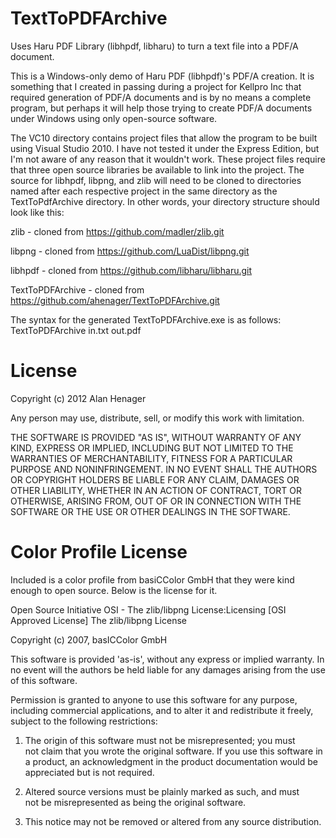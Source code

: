 TextToPDFArchive
================

Uses Haru PDF Library (libhpdf, libharu) to turn a text file into a PDF/A document.

This is a Windows-only demo of Haru PDF (libhpdf)'s PDF/A creation. It is something that I created in passing during 
a project for Kellpro Inc that required generation of PDF/A documents and is by no means a complete program, but perhaps
it will help those trying to create PDF/A documents under Windows using only open-source software.

The VC10 directory contains project files that allow the program to be built using Visual Studio 2010. I have not
tested it under the Express Edition, but I'm not aware of any reason that it wouldn't work. These project files 
require that three open source libraries be available to link into the project. The source for libhpdf, libpng, and
zlib will need to be cloned to directories named after each respective project in the same directory as the 
TextToPdfArchive directory. In other words, your directory structure should look like this:

zlib - cloned from https://github.com/madler/zlib.git

libpng - cloned from https://github.com/LuaDist/libpng.git

libhpdf - cloned from https://github.com/libharu/libharu.git

TextToPDFArchive - cloned from https://github.com/ahenager/TextToPDFArchive.git

The syntax for the generated TextToPDFArchive.exe is as follows:
TextToPDFArchive in.txt out.pdf

License
=======
Copyright (c) 2012 Alan Henager

Any person may use, distribute, sell, or modify this work with limitation.

THE SOFTWARE IS PROVIDED "AS IS", WITHOUT WARRANTY OF ANY KIND, EXPRESS OR IMPLIED, INCLUDING BUT NOT LIMITED TO THE WARRANTIES OF MERCHANTABILITY, FITNESS FOR A PARTICULAR PURPOSE AND NONINFRINGEMENT. IN NO EVENT SHALL THE AUTHORS OR COPYRIGHT HOLDERS BE LIABLE FOR ANY CLAIM, DAMAGES OR OTHER LIABILITY, WHETHER IN AN ACTION OF CONTRACT, TORT OR OTHERWISE, ARISING FROM, OUT OF OR IN CONNECTION WITH THE SOFTWARE OR THE USE OR OTHER DEALINGS IN THE SOFTWARE.

Color Profile License
=====================

Included is a color profile from basiCColor GmbH that they were kind enough to open source. Below is the license 
for it.

Open Source Initiative OSI - The zlib/libpng License:Licensing
[OSI Approved License]
The zlib/libpng License

Copyright (c) 2007, basICColor GmbH

This software is provided 'as-is', without any express or implied
warranty. In no event will the authors be held liable for any damages
arising from the use of this software.

Permission is granted to anyone to use this software for any purpose,
including commercial applications, and to alter it and redistribute it
freely, subject to the following restrictions:

  1. The origin of this software must not be misrepresented; you must  
not
  claim that you wrote the original software. If you use this software
  in a product, an acknowledgment in the product documentation would be
  appreciated but is not required.

  2. Altered source versions must be plainly marked as such, and must  
not be
  misrepresented as being the original software.

  3. This notice may not be removed or altered from any source
  distribution.